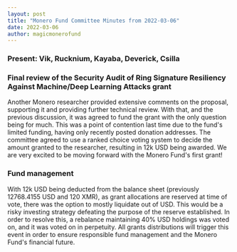 ```yaml
---
layout: post
title: "Monero Fund Committee Minutes from 2022-03-06"
date: 2022-03-06
author: magicmonerofund
---
```


### Present: Vik, Rucknium, Kayaba, Deverick, Csilla

### Final review of the Security Audit of Ring Signature Resiliency Against Machine/Deep Learning Attacks grant

Another Monero researcher provided extensive comments on the proposal, supporting it and providing further technical review. With that, and the previous discussion, it was agreed to fund the grant with the only question being for much. This was a point of contention last time due to the fund's limited funding, having only recently posted donation addresses. The committee agreed to use a ranked choice voting system to decide the amount granted to the researcher, resulting in 12k USD being awarded. We are very excited to be moving forward with the Monero Fund's first grant!

### Fund management

With 12k USD being deducted from the balance sheet (previously 12768.4155 USD and 120 XMR), as grant allocations are reserved at time of vote, there was the option to mostly liquidate out of USD. This would be a risky investing strategy defeating the purpose of the reserve established. In order to resolve this, a rebalance maintaining 40% USD holdings was voted on, and it was voted on in perpetuity. All grants distributions will trigger this event in order to ensure responsible fund management and the Monero Fund's financial future.

